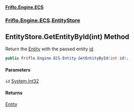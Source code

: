 #### [Friflo.Engine.ECS](index.md 'index')
### [Friflo.Engine.ECS](Friflo.Engine.ECS.md 'Friflo.Engine.ECS').[EntityStore](EntityStore.md 'Friflo.Engine.ECS.EntityStore')

## EntityStore.GetEntityById(int) Method

Return the [Entity](Entity.md 'Friflo.Engine.ECS.Entity') with the passed entity [id](EntityStore.GetEntityById(int).md#Friflo.Engine.ECS.EntityStore.GetEntityById(int).id 'Friflo.Engine.ECS.EntityStore.GetEntityById(int).id').

```csharp
public Friflo.Engine.ECS.Entity GetEntityById(int id);
```
#### Parameters

<a name='Friflo.Engine.ECS.EntityStore.GetEntityById(int).id'></a>

`id` [System.Int32](https://docs.microsoft.com/en-us/dotnet/api/System.Int32 'System.Int32')

#### Returns
[Entity](Entity.md 'Friflo.Engine.ECS.Entity')